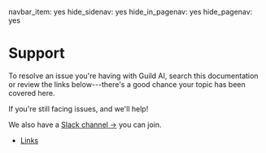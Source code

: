 navbar_item: yes
hide_sidenav: yes
hide_in_pagenav: yes
hide_pagenav: yes

# Support

To resolve an issue you're having with Guild AI, search this
documentation or review the links below---there's a good chance your
topic has been covered here.

If you're still facing issues, [](alias:open-an-issue) and we'll help!

We also have a [Slack channel
->](https://join.slack.com/t/guildai/shared_invite/enQtNDgxNDg5ODk2MjI2LWQ5ODI3ZGE2YzljYWViNTA0NjFmNDg4NTI3ZjY2Mjk2YTkzZjAxZWM3M2EyNTcyZWU0YzgzM2IwMTI0ZjFhNTU)
you can join.

- [Links](category:/#support)
